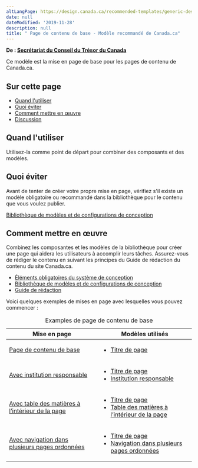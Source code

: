 ```yaml
---
altLangPage: https://design.canada.ca/recommended-templates/generic-destination.html
date: null
dateModified: '2019-11-28'
description: null
title: " Page de contenu de base - Modèle recommandé de Canada.ca"
---
```



<div>
 <p class="gc-byline">
  <strong>
   De :
   <a href="https://www.canada.ca/fr/secretariat-conseil-tresor.html">
    Secrétariat du Conseil du Trésor du Canada
   </a>
  </strong>
 </p>
 <section>
  <p>
   Ce modèle est la mise en page de base pour les pages de contenu de Canada.ca.
  </p>
 </section>
 <section>
  <h2>
   Sur cette page
  </h2>
  <ul>
   <li>
    <a href="#quand">
     Quand l'utiliser
    </a>
   </li>
   <li>
    <a href="#eviter">
     Quoi éviter
    </a>
   </li>
   <li>
    <a href="#comment">
     Comment mettre en œuvre
    </a>
   </li>
   <li>
    <a href="#discussion">
     Discussion
    </a>
   </li>
  </ul>
 </section>
 <section>
  <h2 id="quand">
   Quand l'utiliser
  </h2>
  <p>
   Utilisez-la comme point de départ pour combiner des composants et des modèles.
  </p>
 </section>
 <section>
  <h2 id="eviter">
   Quoi éviter
  </h2>
  <p>
   Avant de tenter de créer votre propre mise en page, vérifiez s'il existe un modèle obligatoire ou recommandé dans la bibliothèque pour le contenu que vous voulez publier.
  </p>
  <a href="https://www.canada.ca/fr/gouvernement/a-propos/systeme-conception/bibliotheque-modeles.html">
   Bibliothèque de modèles et de configurations de conception
  </a>
 </section>
 <section>
  <h2 id="comment">
   Comment mettre en œuvre
  </h2>
  <p>
   Combinez les composantes et les modèles de la bibliothèque pour créer une page qui aidera les utilisateurs à accomplir leurs tâches. Assurez-vous de rédiger le contenu en suivant les principes du Guide de rédaction du contenu du site Canada.ca.
  </p>
  <ul>
   <li>
    <a href="{{ site.url }}/architecture/elements-obligatoires.html">
     Éléments obligatoires du système de conception
    </a>
   </li>
   <li>
    <a href="https://www.canada.ca/fr/gouvernement/a-propos/systeme-conception/bibliotheque-modeles.html">
     Bibliothèque de modèles et de configurations de conception
    </a>
   </li>
   <li>
    <a href="https://www.canada.ca/fr/secretariat-conseil-tresor/services/communications-gouvernementales/guide-redaction-contenu-canada.html">
     Guide de rédaction
    </a>
   </li>
  </ul>
  <p>
   Voici quelques exemples de mises en page avec lesquelles vous pouvez commencer :
  </p>
  <div class="row">
   <div class="col-md-9 col-lg-8">
    <table class="table">
     <caption>
      Examples de page de contenu de base
     </caption>
     <thead>
      <tr>
       <th>
        Mise en page
       </th>
       <th>
        Modèles utilisés
       </th>
      </tr>
     </thead>
     <tbody>
      <tr>
       <td>
        <a href="../mise-en-page/generique-base.html">
         Page de contenu de base
        </a>
       </td>
       <td>
        <ul>
         <li>
          <a href="https://www.canada.ca/fr/secretariat-conseil-tresor/services/communications-gouvernementales/guide-redaction-contenu-canada.html#wp5-1">
           Titre de page
          </a>
         </li>
        </ul>
       </td>
      </tr>
      <tr>
       <td>
        <a href="../mise-en-page/generique-institution.html">
         Avec institution responsable
        </a>
       </td>
       <td>
        <ul>
         <li>
          <a href="https://www.canada.ca/fr/secretariat-conseil-tresor/services/communications-gouvernementales/guide-redaction-contenu-canada.html#wp5-1">
           Titre de page
          </a>
         </li>
         <li>
          <a href="../configurations-conception-communes/institution-responsable.html">
           Institution responsable
          </a>
         </li>
        </ul>
       </td>
      </tr>
      <tr>
       <td>
        <a href="../mise-en-page/generique-toc.html">
         Avec table des matières à l’intérieur de la page
        </a>
       </td>
       <td>
        <ul>
         <li>
          <a href="https://www.canada.ca/fr/secretariat-conseil-tresor/services/communications-gouvernementales/guide-redaction-contenu-canada.html#wp5-1">
           Titre de page
          </a>
         </li>
         <li>
          <a href="../configurations-conception-communes/table-matiere-interieur.html">
           Table des matières à l’intérieur de la page
          </a>
         </li>
        </ul>
       </td>
      </tr>
      <tr>
       <td>
        <a href="../mise-en-page/generique-sit1.html">
         Avec navigation dans plusieurs pages ordonnées
        </a>
       </td>
       <td>
        <ul>
         <li>
          <a href="https://www.canada.ca/fr/secretariat-conseil-tresor/services/communications-gouvernementales/guide-redaction-contenu-canada.html#wp5-1">
           Titre de page
          </a>
         </li>
         <li>
          <a href="../configurations-conception-communes/navigation-plusieurs-pages.html">
           Navigation dans plusieurs pages ordonnées
          </a>
         </li>
        </ul>
       </td>
      </tr>
     </tbody>
    </table>
   </div>
  </div>
 </section>
